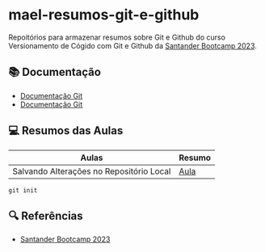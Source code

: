 # mael-resumos-git-e-github

Repoitórios para armazenar resumos sobre Git e Github do curso Versionamento de Cógido com Git e Github da [Santander Bootcamp 2023](https://web.dio.me/track/71477949-f762-43c6-9bf2-9cf3d7f61d4a).

## 📚 Documentação
- [Documentação Git](https://git-scm.com/doc)
- [Documentação Git](https://docs.github.com/pt)

## 💻 Resumos das Aulas

| Aulas | Resumo |
| ------ | -------
| Salvando Alterações no Repositório Local |[Aula](https://web.dio.me/track/santander-bootcamp-2023-ciencia-de-dados-com-python/course/406684a4-396d-4160-94b9-ead934e18564/learning/599dd3dd-d189-474f-a55c-22f37b4472da?autoplay=1) |

```
git init
```

## 🔍 Referências 
- [Santander Bootcamp 2023](https://web.dio.me/track/71477949-f762-43c6-9bf2-9cf3d7f61d4a)
